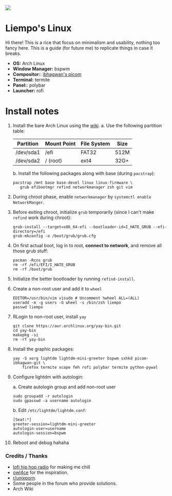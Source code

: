 
![](.previews/wal.gif)
# Liempo's Linux
Hi there! This is a rice that focus on minimalism and usability, nothing too fancy here.
This is a guide (for future me) to replicate things in case it breaks.
- **OS:** Arch Linux
- **Window Manager:** bspwm
- **Compositor:**: [ibhagwan's picom](https://github.com/sdhand/picom)
- **Terminal:** termite
- **Panel:**: polybar
- **Launcher:** rofi

# Install notes
1. Install the bare Arch Linux using the [wiki](https://wiki.archlinux.org/index.php/installation_guide).
     a. Use the following partition table:

     | Partition  | Mount Point | File System | Size  |
     | ---------- | ----------- | ----------- | ----- |
     | /dev/sda1  | /efi        | FAT32       | 512M  |
     | /dev/sda2  | / (root)    | ext4        | 32G+  | 
     
     b. Install the following packages along with base (during `pacstrap`):
     ```
     pacstrap /mnt base base-devel linux linux-firmware \
        grub efibootmgr refind networkmanager zsh git vim
     ```

2. During chroot phase, enable `networkmanager` by `systemctl enable NetworkManger`.
3. Before exiting chroot, initialize `grub` temporarily (since I can't make `refind` work during chroot):
    ```
    grub-install --target=x86_64-efi --bootloader-id=I_HATE_GRUB --efi-directory=/efi
    grub-mkconfig -o /boot/grub/grub.cfg
    ```
4. On first actual boot, log in to root, **connect to network**, and remove all those grub stuff:
    ```
    pacman -Rcns grub
    rm -rf /efi/EFI/I_HATE_GRUB
    rm -rf /boot/grub
    ```
5. Initialize the better bootloader by running `refind-install`.
6. Create a non-root user and add it to `wheel`
    ```
    EDITOR=/usr/bin/vim visudo # Uncomment %wheel ALL=(ALL)
    useradd -m -g users -G wheel -s /bin/zsh liempo
    passwd liempo
    ```
7. RLogin to non-root user, install `yay`
    ```
    git clone https://aur.archlinux.org/yay-bin.git
    cd yay-bin
    makepkg -si
    rm -rf yay-bin
    ```
7. Install the graphic packages:
    ```
    yay -S xorg lightdm lightdm-mini-greeter bspwm sxhkd picom-ibhagwan-git \
        firefox termite xcape feh rofi polybar termite python-pywal
    ```

8. Configure lightdm with autologin:

    a. Create autologin group and add non-root user
    ```
    sudo groupadd -r autologin
    sudo gpasswd -a username autologin
    ```
    b. Edit `/etc/lightdm/lightdm.conf`:

    ```
    [Seat:*]
    greeter-session=lightdm-mini-greeter
    autologin-user=username
    autologin-session=bspwm
    ```
9. Reboot and debug hahaha


### Credits / Thanks
- [lofi hip hop radio](https://www.youtube.com/watch?v=5qap5aO4i9A) for making me chill
- [owl4ce](https://github.com/owl4ce) for the inspiration.
- [r/unixporn](https://www.reddit.com/r/unixporn/).
- Some people in the forum who provide solutions.
- Arch Wiki
